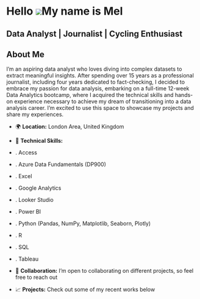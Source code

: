 Hello ![](https://user-images.githubusercontent.com/18350557/176309783-0785949b-9127-417c-8b55-ab5a4333674e.gif)My name is Mel
===========================================================================================================================

Data Analyst | Journalist | Cycling Enthusiast 
----------------------------------------------

## About Me  

I’m an aspiring data analyst who loves diving into complex datasets to extract meaningful insights. After spending over 15 years as a professional journalist, including four years dedicated to fact-checking, I decided to embrace my passion for data analysis, embarking on a full-time 12-week Data Analytics bootcamp, where I acquired the technical skills and hands-on experience necessary to achieve my dream of transitioning into a data analysis career. I’m excited to use this space to showcase my projects and share my experiences.

* 🌍 **Location:** London Area, United Kingdom

* 🧠 **Technical Skills:**
  
* . Access
* . Azure Data Fundamentals (DP900)
* . Excel
* . Google Analytics
* . Looker Studio
* . Power BI
* . Python (Pandas, NumPy, Matplotlib, Seaborn, Plotly)
* . R
* . SQL
* . Tableau

* 🤝 **Collaboration:** I’m open to collaborating on different projects, so feel free to reach out

* 📈 **Projects:** Check out some of my recent works below
